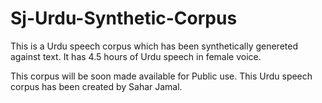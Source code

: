 # Sj-Urdu-Synthetic-Corpus
This is a Urdu speech corpus which has been synthetically genereted against text.
It has 4.5 hours of Urdu speech in female voice.

This corpus will be soon made available for Public use.
This Urdu speech corpus has been created by Sahar Jamal.
